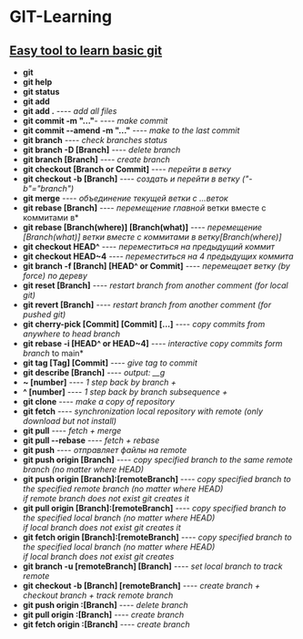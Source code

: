 # GIT-Learning
[Easy tool to learn basic git](https://learngitbranching.js.org/?locale=en_US&DEMO=)<br>
---
- **git**<br>
- **git help**<br>
- **git status**<br>
- **git add**<br>
- **git add .**                                   ---- *add all files*<br>
- **git commit -m "..."**-                        ---- *make commit*<br>
- **git commit --amend -m "..."**                 ---- *make to the last commit*<br>
- **git branch**                                  ---- *check branches status*<br>
- **git branch -D [Branch]**                      ---- *delete branch*<br>
- **git branch [Branch]**                         ---- *create branch*<br>
- **git checkout [Branch or Commit]**             ---- *перейти в ветку*<br>
- **git checkout -b [Branch]**                    ---- *создать и перейти в ветку ("-b"="branch")*<br>
- **git merge**                                   ---- *объединение текущей ветки с ...веток*<br>  
- **git rebase [Branch]**                         ---- *перемещение главной* ветки вместе с коммитами в*<br>
- **git rebase [Branch(where)] [Branch(what)]**   ---- *перемещение [Branch(what)] ветки вместе с коммитами в ветку[Branch(where)]*<br>
- **git checkout HEAD^**                          ---- *переместиться на предыдущий коммит*<br>
- **git checkout HEAD~4**                         ---- *переместиться на 4 предыдущих коммита*<br>
- **git branch -f [Branch] [HEAD^ or Commit]**    ---- *перемещает ветку (by force) по дереву*<br>
- **git reset [Branch]**                          ---- *restart branch from another comment (for local git)*<br>
- **git revert [Branch]**                         ---- *restart branch from another comment (for pushed git)*<br>
- **git cherry-pick [Commit] [Commit] [...]**     ---- *copy commits from anywhere to head branch*<br>
- **git rebase -i [HEAD^ or HEAD~4]**             ---- *interactive copy commits form branch* to main*<br>
- **git tag [Tag] [Commit]**                      ---- *give tag to commit*<br>
- **git describe [Branch]**                       ---- *output: <tag>_<numCommits>_g<hash>*<br>
- **~ [number]**                                  ---- *1 step back by branch +*<br>
- **^ [number]**                                  ---- *1 step back by branch subsequence +*<br>
- **git clone**                                   ---- *make a copy of repository*<br>
- **git fetch**                                   ---- *synchronization local repository with remote (only download but not install)*<br>
- **git pull**                                    ---- *fetch + merge*<br>
- **git pull --rebase**                           ---- *fetch + rebase*<br>
- **git push**                                    ---- *отправляет файлы на remote*<br>
- **git push origin [Branch]**                    ---- *copy specified branch to the same remote branch (no matter where HEAD)*<br>
- **git push origin [Branch]:[remoteBranch]**     ---- *copy specified branch to the specified remote branch (no matter where HEAD)*<br>
                                                *if remote branch does not exist git creates it*<br>
- **git pull origin [Branch]:[remoteBranch]**     ---- *copy specified branch to the specified local branch (no matter where HEAD)*<br>
                                                *if local branch does not exist git creates it*<br>
- **git fetch origin [Branch]:[remoteBranch]**    ---- *copy specified branch to the specified local branch (no matter where HEAD)*<br>
                                                *if local branch does not exist git creates*<br>
- **git branch -u [remoteBranch] [Branch]**       ---- *set local branch to track remote*<br>
- **git checkout -b [Branch] [remoteBranch]**     ---- *create branch + checkout branch + track remote branch*<br>
- **git push origin :[Branch]**                   ---- *delete branch*<br>
- **git pull origin :[Branch]**                   ---- *create branch*<br>
- **git fetch origin :[Branch]**                  ---- *create branch*<br>

